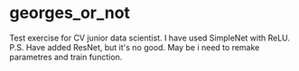 # georges_or_not
Test exercise for CV junior data scientist. I have used SimpleNet with ReLU.
P.S. Have added ResNet, but it's no good. May be i need to remake parametres and train function.
